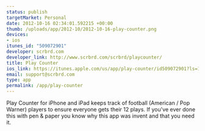 ```yaml
--- 
status: publish
targetMarket: Personal
date: 2012-10-16 02:34:01.592215 +00:00
thumb: /uploads/app/2012-10/2012-10-16-play-counter.png
devices: 
- ios
itunes_id: "509072901"
developer: scrbrd.com
developer_link: http://www.scrbrd.com/scrbrd/playcounter/
title: Play Counter
ios_link: https://itunes.apple.com/us/app/play-counter/id509072901?ls=1%26mt=8
email: support@scrbrd.com
type: app
permalink: /app/play-counter
---
```


Play Counter for iPhone and iPad keeps track of football (American / Pop Warner) players to ensure everyone gets their 12 plays.
If you've ever done this with pen & paper you know why this app was invent and that you need it.
